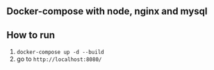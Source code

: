 ## Docker-compose with node, nginx and mysql

## How to run
1. `docker-compose up -d --build`
2. go to `http://localhost:8080/`


